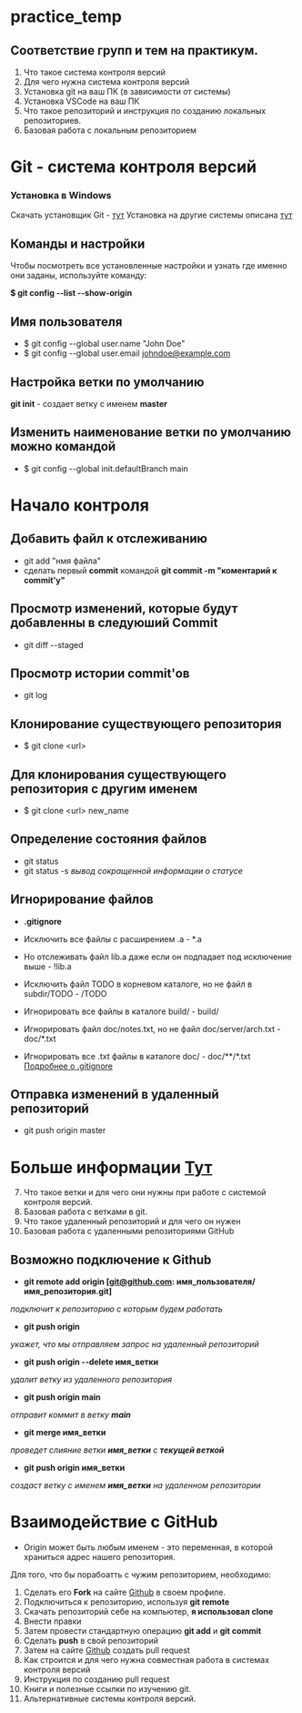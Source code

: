 # practice_temp

## Соответствие групп и тем на практикум.

1. Что такое система контроля версий
2. Для чего нужна система контроля версий
3. Установка git на ваш ПК (в зависимости от системы)
4. Установка VSCode на ваш ПК
5. Что такое репозиторий и инструкция по созданию локальных репозиториев.
6. Базовая работа с локальным репозиторием
# Git - система контроля версий #
### Установка в Windows ###

Скачать установщик Git - [тут](https://git-scm.com/download/win)
Установка на другие системы описана [тут](https://git-scm.com/book/ru/v2/Введение-Установка-Git)

## Команды и настройки ##
Чтобы посмотреть все установленные настройки и узнать где именно они заданы, используйте команду: 

**$ git config --list --show-origin**

## Имя пользователя ##
* $ git config --global user.name "John Doe"
* $ git config --global user.email johndoe@example.com

## Настройка ветки по умолчанию ##

**git init** - создает ветку с именем **master**

## Изменить наименование ветки по умолчанию можно командой ##
* $ git config --global init.defaultBranch main

# Начало контроля #

## Добавить файл к отслеживанию ##
* git add "нмя файла"
* сделать первый **commit** командой **git commit -m "коментарий к commit'у"**

## Просмотр изменений, которые будут добавленны в следуюший Commit ##
* git diff --staged

## Просмотр истории commit'ов ##
* git log

## Клонирование существующего репозитория ##
* $ git clone <url<url>>

## Для клонирования существующего репозитория c другим именем ##
* $ git clone <url<url>> new_name

## Определение состояния файлов ##
* git status
* git status -s *вывод сокращенной информации о статусе*

## Игнорирование файлов ##
* **.gitignore**

* Исключить все файлы с расширением .a -
*.a
* Но отслеживать файл lib.a даже если он подпадает под исключение выше -
!lib.a
* Исключить файл TODO в корневом каталоге, но не файл в subdir/TODO - 
/TODO
* Игнорировать все файлы в каталоге build/ - 
build/
* Игнорировать файл doc/notes.txt, но не файл doc/server/arch.txt -
doc/*.txt
* Игнорировать все .txt файлы в каталоге doc/ -
doc/**/*.txt\
[Подробнее о .gitignore](https://github.com/github/gitignore)

## Отправка изменений в удаленный репозиторий ##
* git push origin master
# Больше информации [Тут](https://git-scm.com/book) #
7. Что такое ветки и для чего они нужны при работе с системой контроля версий.
8. Базовая работа с ветками в git.
9. Что такое удаленный репозиторий и для чего он нужен
10. Базовая работа с удаленными репозиториями GitHub
## __Возможно подключение к Github__ ##


* __git remote add origin [git@github.com: имя_пользователя/имя_репозитория.git]__

_подключит к репозиторию с которым будем работать_

* __git push origin__ 

_укажет, что мы отправляем запрос на удаленный репозиторий_

* __git push origin --delete имя_ветки__ 

_удалит ветку из удаленного репозитория_

* __git push origin main__ 

_отправит коммит в ветку **main**_

* __git merge имя_ветки__

_проведет слияние ветки **имя_ветки** с **текущей веткой**_

* __git push origin имя_ветки__

_создаст ветку с именем **имя_ветки** на удаленном репозитории_

# Взаимодействие с GitHub
* Origin может быть любым именем - это переменная, в которой храниться адрес нашего репозитория.

Для того, что бы порабоатть с чужим репозиторием, необходимо:
1. Сделать его **Fork** на сайте [Github](https://github.com/) в своем профиле. 
2. Подключиться к репозиторию, используя __git remote__
3. Скачать репозиторий себе на компьютер, __я использовал clone__
4. Внести правки
5. Затем провести стандартную операцию __git add__ и __git commit__
6. Сделать __push__ в свой репозиторий
7. Затем на сайте [Github](https://github.com/) создать pull request
11. Как строится и для чего нужна совместная работа в системах контроля версий
12. Инструкция по созданию pull request
13. Книги и полезные ссылки по изучению git.
14. Альтернативные системы контроля версий.
